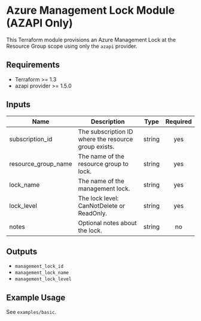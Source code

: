 # Azure Management Lock Module (AZAPI Only)

This Terraform module provisions an Azure Management Lock at the Resource Group scope using only the `azapi` provider.

## Requirements

- Terraform >= 1.3
- azapi provider >= 1.5.0

## Inputs

| Name                | Description                                               | Type   | Required |
|--------------------|-----------------------------------------------------------|--------|:--------:|
| subscription_id    | The subscription ID where the resource group exists.      | string | yes      |
| resource_group_name| The name of the resource group to lock.                   | string | yes      |
| lock_name          | The name of the management lock.                          | string | yes      |
| lock_level         | The lock level: CanNotDelete or ReadOnly.                 | string | yes      |
| notes              | Optional notes about the lock.                            | string | no       |

## Outputs

- `management_lock_id`
- `management_lock_name`
- `management_lock_level`

## Example Usage

See `examples/basic`.
